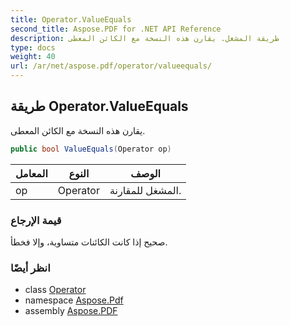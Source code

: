 ```yaml
---
title: Operator.ValueEquals
second_title: Aspose.PDF for .NET API Reference
description: طريقة المشغل. يقارن هذه النسخة مع الكائن المعطى
type: docs
weight: 40
url: /ar/net/aspose.pdf/operator/valueequals/
---
```

## طريقة Operator.ValueEquals

يقارن هذه النسخة مع الكائن المعطى.

```csharp
public bool ValueEquals(Operator op)
```

| المعامل | النوع | الوصف |
| --- | --- | --- |
| op | Operator | المشغل للمقارنة. |

### قيمة الإرجاع

صحيح إذا كانت الكائنات متساوية، وإلا فخطأ.

### انظر أيضًا

* class [Operator](../)
* namespace [Aspose.Pdf](../../../aspose.pdf/)
* assembly [Aspose.PDF](../../../)